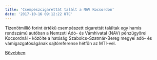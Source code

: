 ```yaml
---
title: 'Csempészcigarettát talált a NAV Kocsordon'
date: '2017-10-16 09:12:22 UTC'
---
```


Tizenötmillió forint értékű csempészett cigarettát találtak egy hamis rendszámú autóban a Nemzeti Adó- és Vámhivatal (NAV) pénzügyőrei Kocsordnál - közölte a hatóság Szabolcs-Szatmár-Bereg megyei adó- és vámigazgatóságának sajtóreferense hétfőn az MTI-vel.


[Bővebben](http://ift.tt/2gHDT0w)
